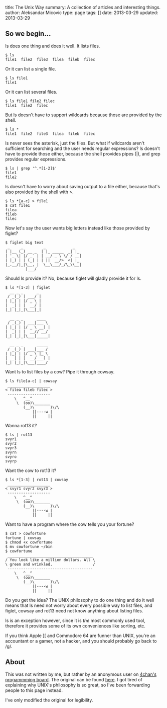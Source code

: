 title: The Unix Way
summary: A collection of articles and interesting things.
author: Aleksandar Micovic
type: page
tags: []
date: 2013-03-29
updated: 2013-03-29


## So we begin...

<span class='code'>ls</span> does one thing and does it well. It lists files.

    $ ls
    file1  file2  file3  filea  fileb  filec

Or it can list a single file.

    $ ls file1
    file1

Or it can list several files.

    $ ls file1 file2 filec
    file1  file2  filec

But <span class='code'>ls</span> doesn't have to support wildcards because those are provided by the shell.

    $ ls *
    file1  file2  file3  filea  fileb  filec

<span class='code'>ls</span> never sees the asterisk, just the files. But what if wildcards aren't sufficient for searching and the user needs regular expressions? <span class='code'>ls</span> doesn't have to provide those either, because the shell provides pipes (<span class='code'>|</span>), and <span class='code'>grep</span> provides regular expressions.

    $ ls | grep '^.*[1-2]$'
    file1
    file2

<span class='code'>ls</span> doesn't have to worry about saving output to a file either, because that's also provided by the shell with <span class='code'>></span>.

    $ ls *[a-c] > file1
    $ cat file1
    filea
    fileb
    filec

Now let's say the user wants big letters instead like those provided by <span class='code'>figlet</span>?

    $ figlet big text
     _     _         _            _  
    | |__ (_) __ _  | |_ _____  _| |_
    | '_ \| |/ _` | | __/ _ \ \/ / __|
    | |_) | | (_| | | ||  __/>  <| |_
    |_.__/|_|\__, |  \__\___/_/\_\\__|
             |___/


Should <span class='code'>ls</span> provide it? No, because <span class='code'>figlet</span> will gladly provide it for <span class='code'>ls</span>.

    $ ls *[1-3] | figlet
      __ _ _      _
     / _(_) | ___/ |
    | |_| | |/ _ \ |
    |  _| | |  __/ |
    |_| |_|_|\___|_|

      __ _ _      ____ 
     / _(_) | ___|___ \
    | |_| | |/ _ \ __) |
    |  _| | |  __// __/
    |_| |_|_|\___|_____|
               
      __ _ _      _____
     / _(_) | ___|___ /
    | |_| | |/ _ \ |_ \
    |  _| | |  __/___) |
    |_| |_|_|\___|____/


Want ls to list files by a cow? Pipe it through <span class='code'>cowsay</span>.

    $ ls file[a-c] | cowsay
     ___________________
    < filea fileb filec >
     -------------------
        \   ^__^
         \  (oo)\_______
            (__)\       )\/\
                ||----w |
                ||     ||

Wanna <span class='code'>rot13</span> it?

    $ ls | rot13
    svyr1
    svyr2
    svyr3
    svyrn
    svyro
    svyrp

Want the cow to <span class='code'>rot13</span> it?

    $ ls *[1-3] | rot13 | cowsay
     ___________________
    < svyr1 svyr2 svyr3 >
     -------------------
        \   ^__^
         \  (oo)\_______
            (__)\       )\/\
                ||----w |
                ||     ||

Want to have a program where the cow tells you your fortune?

    $ cat > cowfortune
    fortune | cowsay
    $ chmod +x cowfortune
    $ mv cowfortune ~/bin
    $ cowfortune
     ______________________________________
    / You look like a million dollars. All \
    \ green and wrinkled.                  /
     --------------------------------------
        \   ^__^
         \  (oo)\_______
            (__)\       )\/\
                ||----w |
                ||     ||

Do you get the idea? The UNIX philosophy to do one thing and do it well means that <span class='code'>ls</span> need not worry about every possible way to list files, and <span class='code'>figlet<span>, <span class='code'>cowsay</span> and <span class='code'>rot13</code> need not know anything about listing files.

<span class='code'>ls</span> is an exception however, since it is *the* most commonly used tool, therefore it provides some of its own conveniences like sorting, etc.

If you think Apple ][ and Commodore 64 are funner than UNIX, you're an accountant or a gamer, not a hacker, and you should probably go back to /g/. 


## About

This was not written by me, but rather by an anonymous user on [4chan's progammming board](http://4chan.org/prog). The original can be found [here](http://dis.4chan.org/read/prog/1317560358/13). I got tired of explaining why UNIX's philosophy is so great, so I've been forwarding people to this page instead.

I've only modified the original for legibility.
